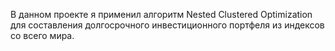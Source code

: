В данном проекте я применил алгоритм Nested Clustered Optimization для составления долгосрочного инвестиционного портфеля из индексов со всего мира.
